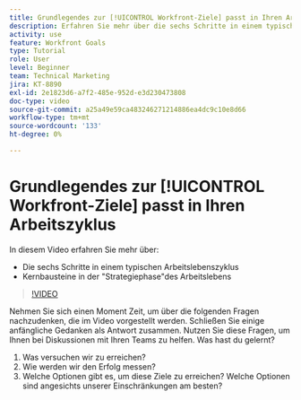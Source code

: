 ```yaml
---
title: Grundlegendes zur [!UICONTROL Workfront-Ziele] passt in Ihren Arbeitszyklus
description: Erfahren Sie mehr über die sechs Schritte in einem typischen Arbeitslebenszyklus und die Kernbausteine in der "Strategiephase" des Arbeitslebens.
activity: use
feature: Workfront Goals
type: Tutorial
role: User
level: Beginner
team: Technical Marketing
jira: KT-8890
exl-id: 2e1823d6-a7f2-485e-952d-e3d230473808
doc-type: video
source-git-commit: a25a49e59ca483246271214886ea4dc9c10e8d66
workflow-type: tm+mt
source-wordcount: '133'
ht-degree: 0%

---
```


# Grundlegendes zur [!UICONTROL Workfront-Ziele] passt in Ihren Arbeitszyklus

In diesem Video erfahren Sie mehr über:

* Die sechs Schritte in einem typischen Arbeitslebenszyklus
* Kernbausteine in der &quot;Strategiephase&quot;des Arbeitslebens

>[!VIDEO](https://video.tv.adobe.com/v/335184/?quality=12&learn=on)

<!--
Your turn graphic
-->

Nehmen Sie sich einen Moment Zeit, um über die folgenden Fragen nachzudenken, die im Video vorgestellt werden. Schließen Sie einige anfängliche Gedanken als Antwort zusammen. Nutzen Sie diese Fragen, um Ihnen bei Diskussionen mit Ihren Teams zu helfen. Was hast du gelernt?

1. Was versuchen wir zu erreichen?
1. Wie werden wir den Erfolg messen?
1. Welche Optionen gibt es, um diese Ziele zu erreichen? Welche Optionen sind angesichts unserer Einschränkungen am besten?
